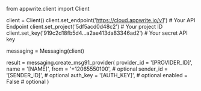 from appwrite.client import Client

client = Client()
client.set_endpoint('https://cloud.appwrite.io/v1') # Your API Endpoint
client.set_project('5df5acd0d48c2') # Your project ID
client.set_key('919c2d18fb5d4...a2ae413da83346ad2') # Your secret API key

messaging = Messaging(client)

result = messaging.create_msg91_provider(
    provider_id = '[PROVIDER_ID]',
    name = '[NAME]',
    from = '+12065550100', # optional
    sender_id = '[SENDER_ID]', # optional
    auth_key = '[AUTH_KEY]', # optional
    enabled = False # optional
)
